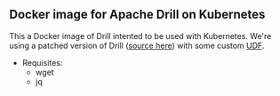 ## Docker image for Apache Drill on Kubernetes ##

This a Docker image of Drill intented to be used with Kubernetes.  We're using
a patched version of Drill ([source here](http://github.com/miradatv/drill)) with some custom [UDF](https://drill.apache.org/docs/adding-custom-functions-to-drill/).

* Requisites:
  * wget
  * jq

